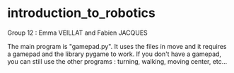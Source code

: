 # introduction_to_robotics
Group 12 : Emma VEILLAT and Fabien JACQUES

The main program is "gamepad.py". It uses the files in move and it requires a gamepad and the library pygame to work. If you don't have a gamepad, you can still use the other programs : turning, walking, moving center, etc...
